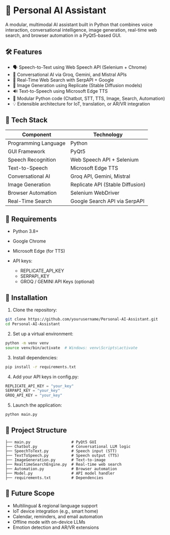 # 🧠 Personal AI Assistant

A modular, multimodal AI assistant built in Python that combines voice interaction, conversational intelligence, image generation, real-time web search, and browser automation in a PyQt5-based GUI.

## 🛠️ Features

* 🗣️ Speech-to-Text using Web Speech API (Selenium + Chrome)
* 💬 Conversational AI via Groq, Gemini, and Mistral APIs
* 🧠 Real-Time Web Search with SerpAPI + Google
* 🌿 Image Generation using Replicate (Stable Diffusion models)
* 🔊 Text-to-Speech using Microsoft Edge TTS
* 📃 Modular Python code (Chatbot, STT, TTS, Image, Search, Automation)
* 💡 Extensible architecture for IoT, translation, or AR/VR integration

## 🏐 Tech Stack

| Component            | Technology                       |
| -------------------- | -------------------------------- |
| Programming Language | Python                           |
| GUI Framework        | PyQt5                            |
| Speech Recognition   | Web Speech API + Selenium        |
| Text-to-Speech       | Microsoft Edge TTS               |
| Conversational AI    | Groq API, Gemini, Mistral        |
| Image Generation     | Replicate API (Stable Diffusion) |
| Browser Automation   | Selenium WebDriver               |
| Real-Time Search     | Google Search API via SerpAPI    |

## 📆 Requirements

* Python 3.8+
* Google Chrome
* Microsoft Edge (for TTS)
* API keys:

  * REPLICATE\_API\_KEY
  * SERPAPI\_KEY
  * GROQ / GEMINI API Keys (optional)

## 🚀 Installation

1. Clone the repository:

```bash
git clone https://github.com/yourusername/Personal-AI-Assistant.git
cd Personal-AI-Assistant
```

2. Set up a virtual environment:

```bash
python -m venv venv
source venv/bin/activate  # Windows: venv\Scripts\activate
```

3. Install dependencies:

```bash
pip install -r requirements.txt
```

4. Add your API keys in config.py:

```python
REPLICATE_API_KEY = "your_key"
SERPAPI_KEY = "your_key"
GROQ_API_KEY = "your_key"
```

5. Launch the application:

```bash
python main.py
```

## 📁 Project Structure

```
├── main.py                  # PyQt5 GUI
├── Chatbot.py               # Conversational LLM logic
├── SpeechToText.py          # Speech input (STT)
├── TextToSpeech.py          # Speech output (TTS)
├── ImageGeneration.py       # Text-to-image
├── RealtimeSearchEngine.py  # Real-time web search
├── Automation.py            # Browser automation
├── Model.py                 # API model handler
├── requirements.txt         # Dependencies
```

## 🚀 Future Scope

* Multilingual & regional language support
* IoT device integration (e.g., smart home)
* Calendar, reminders, and email automation
* Offline mode with on-device LLMs
* Emotion detection and AR/VR extensions

